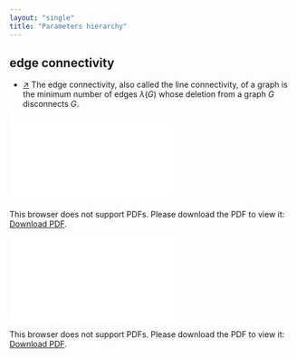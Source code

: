 ```yaml
---
layout: "single"
title: "Parameters hierarchy"
---
```

<!--this is a generated file-->

## edge connectivity
* [↗](https://mathworld.wolfram.com/EdgeConnectivity.html) The edge connectivity, also called the line connectivity, of a graph is the minimum number of edges $\lambda(G)$ whose deletion from a graph $G$ disconnects $G$.

<object data="../local_W3n2Jv.pdf" type="application/pdf" width="100%" height="480px"><embed src="../local_W3n2Jv.pdf"><p>This browser does not support PDFs. Please download the PDF to view it: <a href="../local_W3n2Jv.pdf">Download PDF</a>.</p></embed></object>


<object data="../W3n2Jv.pdf" type="application/pdf" width="100%" height="480px"><embed src="../W3n2Jv.pdf"><p>This browser does not support PDFs. Please download the PDF to view it: <a href="../W3n2Jv.pdf">Download PDF</a>.</p></embed></object>

